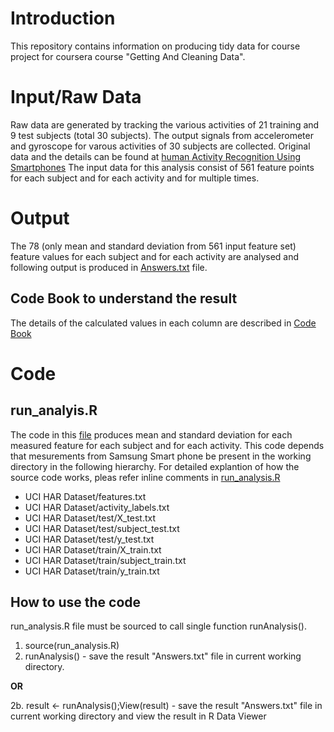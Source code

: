 # Introduction
This repository contains information on producing tidy data for course project for coursera course "Getting And Cleaning Data".
# Input/Raw Data
Raw data are generated by tracking the various activities of 21 training and 9 test subjects (total 30 subjects). The output signals from accelerometer and gyroscope for varous activities of 30 subjects are collected. 
Original data and the details can be found at [human Activity Recognition Using Smartphones](http://archive.ics.uci.edu/ml/datasets/Human+Activity+Recognition+Using+Smartphones)
The input data for this analysis consist of 561 feature points for each subject and for each activity and for multiple times.
# Output
The 78 (only mean and standard deviation from 561 input feature set) feature values for each subject and for each activity are analysed and following output is produced in [Answers.txt](https://github.com/rsamban/RameshS_coursera_GettingAndCleaningData/blob/master/Answer.txt) file.

## Code Book to understand the result
The details of the calculated values in each column are described in [Code Book](https://github.com/rsamban/RameshS_coursera_GettingAndCleaningData/blob/master/CookBook.md)
# Code
## run_analyis.R
The code in this [file](https://github.com/rsamban/RameshS_coursera_GettingAndCleaningData/blob/master/run_analysis.R) produces mean and standard deviation for each measured feature for each subject and for each activity.
This code depends that mesurements from Samsung Smart phone be present in the working directory in the following hierarchy. For detailed explantion of how the source code works, pleas refer inline comments in [run_analysis.R](https://github.com/rsamban/RameshS_coursera_GettingAndCleaningData/blob/master/run_analysis.R)

  * UCI HAR Dataset/features.txt
  * UCI HAR Dataset/activity_labels.txt
  * UCI HAR Dataset/test/X_test.txt
  * UCI HAR Dataset/test/subject_test.txt
  * UCI HAR Dataset/test/y_test.txt
  * UCI HAR Dataset/train/X_train.txt
  * UCI HAR Dataset/train/subject_train.txt
  * UCI HAR Dataset/train/y_train.txt

## How to use the code
run_analysis.R file must be sourced to call single function runAnalysis().

1. source(run_analysis.R)
2. runAnalysis() - save the result "Answers.txt" file in current working directory.

**OR**

2b. result <- runAnalysis();View(result) - save the result "Answers.txt" file in current working directory and view the result in R Data Viewer